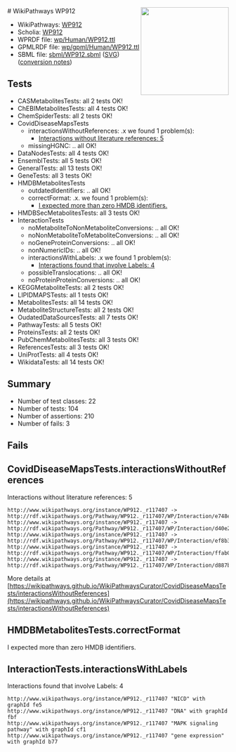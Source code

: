 <img style="float: right; width: 200px" src="../logo.png" />
# WikiPathways WP912

* WikiPathways: [WP912](https://identifiers.org/wikipathways:WP912)
* Scholia: [WP912](https://scholia.toolforge.org/wikipathways/WP912)
* WPRDF file: [wp/Human/WP912.ttl](../wp/Human/WP912.ttl)
* GPMLRDF file: [wp/gpml/Human/WP912.ttl](../wp/gpml/Human/WP912.ttl)
* SBML file: [sbml/WP912.sbml](../sbml/WP912.sbml) ([SVG](../sbml/WP912.svg)) ([conversion notes](../sbml/WP912.txt))

## Tests
* CASMetabolitesTests: all 2 tests OK!
* ChEBIMetabolitesTests: all 4 tests OK!
* ChemSpiderTests: all 2 tests OK!
* CovidDiseaseMapsTests
    * interactionsWithoutReferences: .x we found 1 problem(s):
        * [Interactions without literature references: 5](#2e295933)
    * missingHGNC: .. all OK!
* DataNodesTests: all 4 tests OK!
* EnsemblTests: all 5 tests OK!
* GeneralTests: all 13 tests OK!
* GeneTests: all 3 tests OK!
* HMDBMetabolitesTests
    * outdatedIdentifiers: .. all OK!
    * correctFormat: .x. we found 1 problem(s):
        * [I expected more than zero HMDB identifiers.](#ad154c1e)
* HMDBSecMetabolitesTests: all 3 tests OK!
* InteractionTests
    * noMetaboliteToNonMetaboliteConversions: .. all OK!
    * noNonMetaboliteToMetaboliteConversions: .. all OK!
    * noGeneProteinConversions: .. all OK!
    * nonNumericIDs: .. all OK!
    * interactionsWithLabels: .x we found 1 problem(s):
        * [Interactions found that involve Labels: 4](#630d267b)
    * possibleTranslocations: .. all OK!
    * noProteinProteinConversions: .. all OK!
* KEGGMetaboliteTests: all 2 tests OK!
* LIPIDMAPSTests: all 1 tests OK!
* MetabolitesTests: all 14 tests OK!
* MetaboliteStructureTests: all 2 tests OK!
* OudatedDataSourcesTests: all 7 tests OK!
* PathwayTests: all 5 tests OK!
* ProteinsTests: all 2 tests OK!
* PubChemMetabolitesTests: all 3 tests OK!
* ReferencesTests: all 3 tests OK!
* UniProtTests: all 4 tests OK!
* WikidataTests: all 14 tests OK!


## Summary

* Number of test classes: 22
* Number of tests: 104
* Number of assertions: 210
* Number of fails: 3

## Fails

<a name="2e295933" />

## CovidDiseaseMapsTests.interactionsWithoutReferences

Interactions without literature references: 5
```
http://www.wikipathways.org/instance/WP912._r117407 -> http://rdf.wikipathways.org/Pathway/WP912._r117407/WP/Interaction/e748e
http://www.wikipathways.org/instance/WP912._r117407 -> http://rdf.wikipathways.org/Pathway/WP912._r117407/WP/Interaction/d40e2
http://www.wikipathways.org/instance/WP912._r117407 -> http://rdf.wikipathways.org/Pathway/WP912._r117407/WP/Interaction/ef8b3
http://www.wikipathways.org/instance/WP912._r117407 -> http://rdf.wikipathways.org/Pathway/WP912._r117407/WP/Interaction/ffab0
http://www.wikipathways.org/instance/WP912._r117407 -> http://rdf.wikipathways.org/Pathway/WP912._r117407/WP/Interaction/d887b
```

More details at [https://wikipathways.github.io/WikiPathwaysCurator/CovidDiseaseMapsTests/interactionsWithoutReferences](https://wikipathways.github.io/WikiPathwaysCurator/CovidDiseaseMapsTests/interactionsWithoutReferences)

<a name="ad154c1e" />

## HMDBMetabolitesTests.correctFormat

I expected more than zero HMDB identifiers.
<a name="630d267b" />

## InteractionTests.interactionsWithLabels

Interactions found that involve Labels: 4
```
http://www.wikipathways.org/instance/WP912._r117407 "NICD" with graphId fe5
http://www.wikipathways.org/instance/WP912._r117407 "DNA" with graphId fbf
http://www.wikipathways.org/instance/WP912._r117407 "MAPK signaling pathway" with graphId cf1
http://www.wikipathways.org/instance/WP912._r117407 "gene expression" with graphId b77
```


